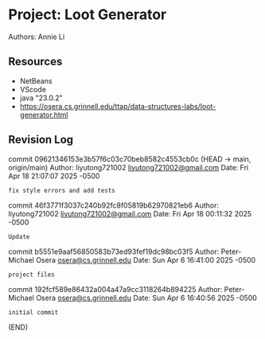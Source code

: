 # Project: Loot Generator

Authors: Annie Li

## Resources

*   NetBeans
*   VScode
*   java "23.0.2"
*   https://osera.cs.grinnell.edu/ttap/data-structures-labs/loot-generator.html

## Revision Log

commit 09621346153e3b57f6c03c70beb8582c4553cb0c (HEAD -> main, origin/main)
Author: liyutong721002 <liyutong721002@gmail.com>
Date:   Fri Apr 18 21:07:07 2025 -0500

    fix style errors and add tests

commit 46f3771f3037c240b92fc8f05819b62970821eb6
Author: liyutong721002 <liyutong721002@gmail.com>
Date:   Fri Apr 18 00:11:32 2025 -0500

    Update

commit b5551e9aaf56850583b73ed93fef19dc98bc03f5
Author: Peter-Michael Osera <osera@cs.grinnell.edu>
Date:   Sun Apr 6 16:41:00 2025 -0500

    project files

commit 192fcf589e86432a004a47a9cc3118264b894225
Author: Peter-Michael Osera <osera@cs.grinnell.edu>
Date:   Sun Apr 6 16:40:56 2025 -0500

    initial commit
(END)
